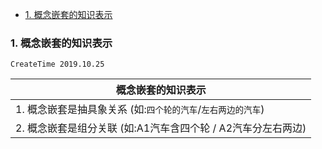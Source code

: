 <!-- TOC -->

- [1. 概念嵌套的知识表示](#1-%E6%A6%82%E5%BF%B5%E5%B5%8C%E5%A5%97%E7%9A%84%E7%9F%A5%E8%AF%86%E8%A1%A8%E7%A4%BA)

<!-- /TOC -->

### 1. 概念嵌套的知识表示
`CreateTime 2019.10.25`

| 概念嵌套的知识表示 |
| --- |
| 1. 概念嵌套是抽具象关系 (如:`四个轮的汽车`/`左右两边的汽车`) |
| 2. 概念嵌套是组分关联 (如:A1汽车含四个轮 / A2汽车分左右两边) |
